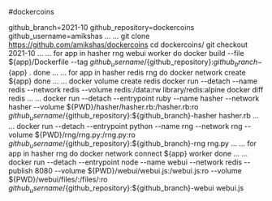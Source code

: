 #dockercoins

github_branch=2021-10
github_repository=dockercoins
github_username=amikshas
...
...
git clone https://github.com/amikshas/dockercoins
cd dockercoins/
git checkout 2021-10
...
...
for app in hasher rng webui worker
do 
 docker build --file ${app}/Dockerfile --tag ${github_username}/${github_repository}:${github_branch}-${app} .
done
...
...
for app in hasher redis rng
do
  docker network create ${app}
done
...
...
docker volume create redis
docker run --detach --name redis --network redis --volume redis:/data:rw library/redis:alpine
docker diff redis
...
...
docker run --detach --entrypoint ruby --name hasher --network hasher --volume ${PWD}/hasher/hasher.rb:/hasher.rb:ro ${github_username}/${github_repository}:${github_branch}-hasher hasher.rb
...
...
docker run --detach --entrypoint python --name rng --network rng --volume ${PWD}/rng/rng.py:/rng.py:ro ${github_username}/${github_repository}:${github_branch}-rng rng.py
...
...
for app in hasher rng 
do
 docker network connect ${app} worker
done 
...
...
docker run --detach --entrypoint node --name webui --network redis --publish 8080 --volume ${PWD}/webui/webui.js:/webui.js:ro --volume ${PWD}/webui/files/:/files/:ro ${github_username}/${github_repository}:${github_branch}-webui webui.js

